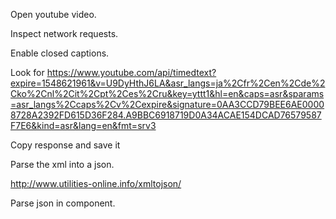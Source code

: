 Open youtube video.

Inspect network requests.

Enable closed captions.

Look for https://www.youtube.com/api/timedtext?expire=1548621961&v=U9DyHthJ6LA&asr_langs=ja%2Cfr%2Cen%2Cde%2Cko%2Cnl%2Cit%2Cpt%2Ces%2Cru&key=yttt1&hl=en&caps=asr&sparams=asr_langs%2Ccaps%2Cv%2Cexpire&signature=0AA3CCD79BEE6AE00008728A2392FD615D36F284.A9BBC6918719D0A34ACAE154DCAD76579587F7E6&kind=asr&lang=en&fmt=srv3

Copy response and save it

Parse the xml into a json.

http://www.utilities-online.info/xmltojson/

Parse json in component.

